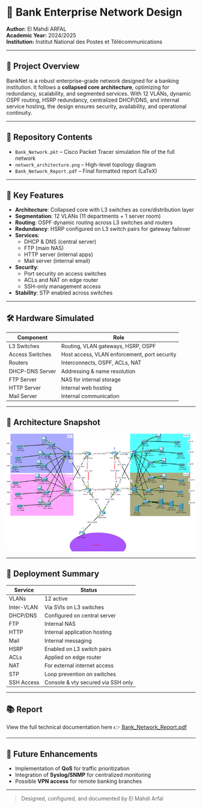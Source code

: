 # 🏦 Bank Enterprise Network Design

**Author:** El Mahdi ARFAL  
**Academic Year:** 2024/2025  
**Institution:** Institut National des Postes et Télécommunications  

---

## 📌 Project Overview

BankNet is a robust enterprise-grade network designed for a banking institution. It follows a **collapsed core architecture**, optimizing for redundancy, scalability, and segmented services. With 12 VLANs, dynamic OSPF routing, HSRP redundancy, centralized DHCP/DNS, and internal service hosting, the design ensures security, availability, and operational continuity.

---

## 📂 Repository Contents

- `Bank_Network.pkt` – Cisco Packet Tracer simulation file of the full network  
- `network_architecture.png` – High-level topology diagram  
- `Bank_Network_Report.pdf` – Final formatted report (LaTeX)  

---

## 🧠 Key Features

- **Architecture**: Collapsed core with L3 switches as core/distribution layer
- **Segmentation**: 12 VLANs (11 departments + 1 server room)
- **Routing**: OSPF dynamic routing across L3 switches and routers
- **Redundancy**: HSRP configured on L3 switch pairs for gateway failover
- **Services**:
  - DHCP & DNS (central server)
  - FTP (main NAS)
  - HTTP server (internal apps)
  - Mail server (internal email)
- **Security**:
  - Port security on access switches
  - ACLs and NAT on edge router
  - SSH-only management access
- **Stability**: STP enabled across switches

---

## 🛠 Hardware Simulated

| Component       | Role                                             |
|----------------|--------------------------------------------------|
| L3 Switches     | Routing, VLAN gateways, HSRP, OSPF               |
| Access Switches | Host access, VLAN enforcement, port security     |
| Routers         | Interconnects, OSPF, ACLs, NAT                   |
| DHCP-DNS Server | Addressing & name resolution                    |
| FTP Server      | NAS for internal storage                         |
| HTTP Server     | Internal web hosting                             |
| Mail Server     | Internal communication                           |

---

## 🧩 Architecture Snapshot

![Network Topology](network_architecture.png)

---

## 🧪 Deployment Summary

| Service        | Status                               |
|----------------|--------------------------------------|
| VLANs          | 12 active                            |
| Inter-VLAN     | Via SVIs on L3 switches              |
| DHCP/DNS       | Configured on central server         |
| FTP            | Internal NAS                         |
| HTTP           | Internal application hosting         |
| Mail           | Internal messaging                   |
| HSRP           | Enabled on L3 switch pairs           |
| ACLs           | Applied on edge router               |
| NAT            | For external internet access         |
| STP            | Loop prevention on switches          |
| SSH Access     | Console & vty secured via SSH only   |

---

## 📚 Report

View the full technical documentation here 👉 [Bank_Network_Report.pdf](./Bank_Network%20(2).pdf)

---

## 🧭 Future Enhancements

- Implementation of **QoS** for traffic prioritization  
- Integration of **Syslog/SNMP** for centralized monitoring  
- Possible **VPN access** for remote banking branches  

---

> Designed, configured, and documented by El Mahdi Arfal
